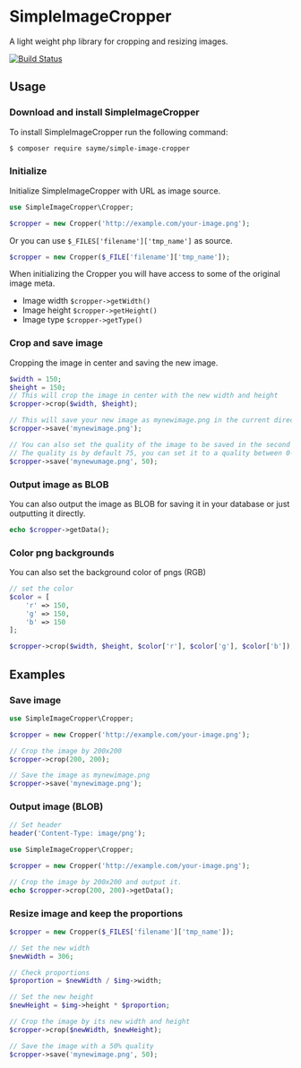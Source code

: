 SimpleImageCropper
==================

A light weight php library for cropping and resizing images.

[![Build Status](https://travis-ci.org/sayme/SimpleImageCropper.svg?branch=master)](https://travis-ci.org/sayme/SimpleImageCropper)

## Usage

### Download and install SimpleImageCropper

To install SimpleImageCropper run the following command:

``` bash
$ composer require sayme/simple-image-cropper
```

### Initialize

Initialize SimpleImageCropper with URL as image source.

```php
use SimpleImageCropper\Cropper;

$cropper = new Cropper('http://example.com/your-image.png');
```

Or you can use `$_FILES['filename']['tmp_name']` as source.

```php
$cropper = new Cropper($_FILE['filename']['tmp_name']);
```

When initializing the Cropper you will have access to some of the original image meta.

* Image width `$cropper->getWidth()`
* Image height `$cropper->getHeight()`
* Image type  `$cropper->getType()`

### Crop and save image

Cropping the image in center and saving the new image.

```php
$width = 150;
$height = 150;
// This will crop the image in center with the new width and height
$cropper->crop($width, $height);

// This will save your new image as mynewimage.png in the current directory
$cropper->save('mynewimage.png');

// You can also set the quality of the image to be saved in the second parameter.
// The quality is by default 75, you can set it to a quality between 0-100
$cropper->save('mynewumage.png', 50);
```

### Output image as BLOB

You can also output the image as BLOB for saving it in your database or just outputting it directly.

```php
echo $cropper->getData();
```

### Color png backgrounds

You can also set the background color of pngs (RGB)

```php
// set the color
$color = [
    'r' => 150,
    'g' => 150,
    'b' => 150
];

$cropper->crop($width, $height, $color['r'], $color['g'], $color['b']);
```

## Examples

### Save image
```php
use SimpleImageCropper\Cropper;

$cropper = new Cropper('http://example.com/your-image.png');

// Crop the image by 200x200
$cropper->crop(200, 200);

// Save the image as mynewimage.png
$cropper->save('mynewimage.png');
```

### Output image (BLOB)

```php
// Set header
header('Content-Type: image/png');

use SimpleImageCropper\Cropper;

$cropper = new Cropper('http://example.com/your-image.png');

// Crop the image by 200x200 and output it.
echo $cropper->crop(200, 200)->getData();
```

### Resize image and keep the proportions

```php
$cropper = new Cropper($_FILES['filename']['tmp_name']);

// Set the new width
$newWidth = 306;

// Check proportions
$proportion = $newWidth / $img->width;

// Set the new height
$newHeight = $img->height * $proportion;

// Crop the image by its new width and height
$cropper->crop($newWidth, $newHeight);

// Save the image with a 50% quality
$cropper->save('mynewimage.png', 50);
```